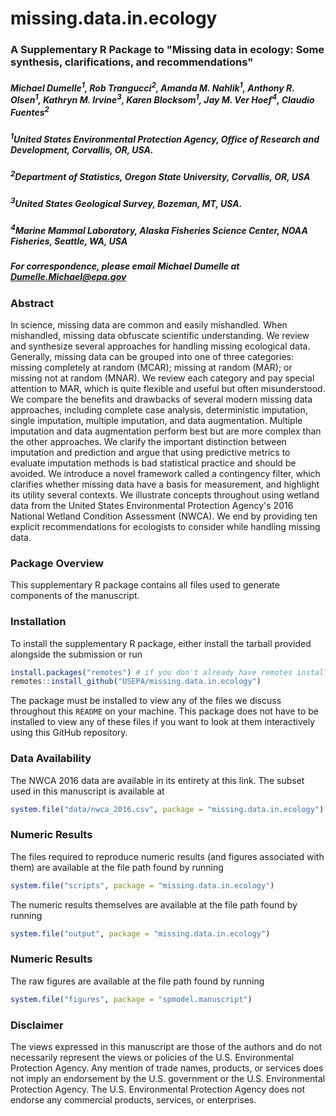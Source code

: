 # missing.data.in.ecology

### A Supplementary R Package to "Missing data in ecology: Some synthesis, clarifications, and recommendations"

##### Michael Dumelle<sup>1</sup>, Rob Trangucci<sup>2</sup>, Amanda M. Nahlik<sup>1</sup>, Anthony R. Olsen<sup>1</sup>, Kathryn M. Irvine<sup>3</sup>, Karen Blocksom<sup>1</sup>, Jay M. Ver Hoef<sup>4</sup>, Claudio Fuentes<sup>2</sup> 

##### <sup>1</sup>United States Environmental Protection Agency, Office of Research and Development, Corvallis, OR, USA.
##### <sup>2</sup>Department of Statistics, Oregon State University, Corvallis, OR, USA
##### <sup>3</sup>United States Geological Survey, Bozeman, MT, USA.
##### <sup>4</sup>Marine Mammal Laboratory, Alaska Fisheries Science Center, NOAA Fisheries, Seattle, WA, USA

##### For correspondence, please email Michael Dumelle at Dumelle.Michael@epa.gov

### Abstract

In science, missing data are common and easily mishandled. When mishandled, missing data obfuscate scientific understanding. We review and synthesize several approaches for handling missing ecological data.  Generally, missing data can be grouped into one of three categories: missing completely at random (MCAR); missing at random (MAR); or missing not at random (MNAR). We review each category and pay special attention to MAR, which is quite flexible and useful but often misunderstood. We compare the benefits and drawbacks of several modern missing data approaches, including complete case analysis, deterministic imputation, single imputation, multiple imputation, and data augmentation. Multiple imputation and data augmentation perform best but are more complex than the other approaches. We clarify the important distinction between imputation and prediction and argue that using predictive metrics to evaluate imputation methods is bad statistical practice and should be avoided. We introduce a novel framework called a contingency filter, which clarifies whether missing data have a basis for measurement, and highlight its utility several contexts. We illustrate concepts throughout using wetland data from the United States Environmental Protection Agency's 2016 National Wetland Condition Assessment (NWCA). We end by providing ten explicit recommendations for ecologists to consider while handling missing data. 

### Package Overview

This supplementary R package contains all files used to generate components of the manuscript.

### Installation

To install the supplementary R package, either install the tarball provided alongside the submission or run
```r
install.packages("remotes") # if you don't already have remotes installed
remotes::install_github("USEPA/missing.data.in.ecology")
```

The package must be installed to view any of the files we discuss throughout this `README` on your machine. This package does not have to be installed to view any of these files if you want to look at them interactively using this GitHub repository.

### Data Availability

The NWCA 2016 data are available in its entirety at this link. The subset used in this manuscript is available at
```r
system.file("data/nwca_2016.csv", package = "missing.data.in.ecology")
```

### Numeric Results

The files required to reproduce numeric results (and figures associated with them) are available at the file path found by running
```r
system.file("scripts", package = "missing.data.in.ecology")
```

The numeric results themselves are available at the file path found by running
```r
system.file("output", package = "missing.data.in.ecology")
```

### Numeric Results

The raw figures are available at the file path found by running
```r
system.file("figures", package = "spmodel.manuscript")
```

### Disclaimer

The views expressed in this manuscript are those of the authors and do not necessarily represent the views or policies of the U.S. Environmental Protection Agency. Any mention of trade names, products, or services does not imply an endorsement by the U.S. government or the U.S. Environmental Protection Agency. The U.S. Environmental Protection Agency does not endorse any commercial products, services, or enterprises.
